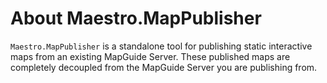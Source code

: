 # About Maestro.MapPublisher

`Maestro.MapPublisher` is a standalone tool for publishing static interactive maps from an existing MapGuide Server. These published maps are completely decoupled from the MapGuide Server you are publishing from.
